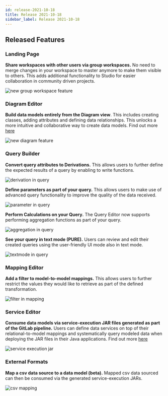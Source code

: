 ```yaml
---
id: release-2021-10-18
title: Release 2021-10-18
sidebar_label: Release 2021-10-18
---
```


## Released Features

### Landing Page

**Share workspaces with other users via group workspaces.** No need to merge changes in your workspace to master anymore to make them visible to others. This adds additional functionality to Studio for easier collaboration in community driven projects.

![new group workspace feature](../assets/new-group-workspace.jpg)
### Diagram Editor

**Build data models entirely from the Diagram view**. This includes creating classes, adding attributes and defining data relationships. This unlocks a more intuitive and collaborative way to create data models. Find out more [here](https://legend.finos.org/docs/tutorials/studio-tutorial#create-a-diagram)

![new diagram feature](../assets/diagram-new-feature.jpg)

### Query Builder

**Convert query attributes to Derivations.** This allows users to further define the expected results of a query by enabling to write functions.

![derivation in query](../assets/new-feature-derivation.jpg)

**Define parameters as part of your query.** This allows users to make use of advanced query functionality to improve the quality of the data received.

![parameter in query](../assets/new-parameter-query.jpg)

**Perform Calculations on your Query.** The Query Editor now supports performing aggregation functions as part of your query.

![aggregation in query](../assets/new-aggregations.jpg)

**See your query in text mode (PURE).** Users can review and edit their created queries using the user-friendly UI mode also in text mode.

![textmode in query](../assets/new-textmode-query.jpg)
### Mapping Editor

**Add a filter to model-to-model mappings.** This allows users to further restrict the values they would like to retrieve as part of the defined transformation.

![filter in mapping](../assets/new-mapping-filter.jpg)
### Service Editor

**Consume data models via service-execution JAR files generated as part of the GitLab pipeline.** Users can define data services on top of their relational-to-model mappings and systematically query modeled data when deploying the JAR files in their Java applications. Find out more [here](https://legend.finos.org/docs/studio/consume-service)

![service execution jar](../assets/new-service-execution-jar.jpg)
### External Formats

**Map a csv data source to a data model (beta).** Mapped csv data sourced can then be consumed via the generated service-execution JARs.

![csv mapping](../assets/new-csv-mapping.jpg)

